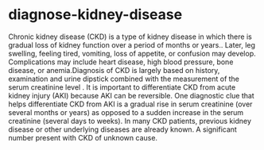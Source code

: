 # diagnose-kidney-disease
Chronic kidney disease (CKD) is a type of kidney disease in which there is gradual loss of kidney function over a period of months or years.. Later, leg swelling, feeling tired, vomiting, loss of appetite, or confusion may develop. Complications may include heart disease, high blood pressure, bone disease, or anemia.Diagnosis of CKD is largely based on history, examination and urine dipstick combined with the measurement of the serum creatinine level . It is important to differentiate CKD from acute kidney injury (AKI) because AKI can be reversible. One diagnostic clue that helps differentiate CKD from AKI is a gradual rise in serum creatinine (over several months or years) as opposed to a sudden increase in the serum creatinine (several days to weeks). In many CKD patients, previous kidney disease or other underlying diseases are already known. A significant number present with CKD of unknown cause.
